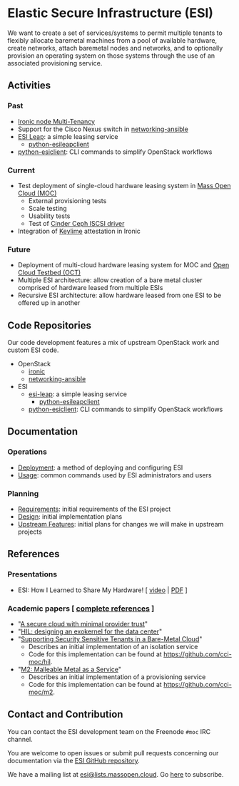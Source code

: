 # Elastic Secure Infrastructure (ESI)

We want to create a set of services/systems to permit multiple tenants to flexibly allocate baremetal machines from a pool of available hardware, create networks, attach baremetal nodes and networks, and to optionally provision an operating system on those systems through the use of an associated provisioning service.

## Activities

### Past

- [Ironic node Multi-Tenancy](https://docs.openstack.org/ironic/latest/admin/node-multitenancy.html)
- Support for the Cisco Nexus switch in [networking-ansible](https://opendev.org/x/networking-ansible)
- [ESI Leap](https://github.com/cci-moc/esi-leap): a simple leasing service
    - [python-esileapclient](https://github.com/cci-moc/python-esileapclient)
- [python-esiclient](https://github.com/CCI-MOC/python-esiclient): CLI commands to simplify OpenStack workflows

### Current

- Test deployment of single-cloud hardware leasing system in [Mass Open Cloud (MOC)](https://massopen.cloud/)
    - External provisioning tests
    - Scale testing
    - Usability tests
    - Test of [Cinder Ceph ISCSI driver](https://review.opendev.org/#/c/662829/)
- Integration of [Keylime](https://keylime.dev/) attestation in Ironic

### Future

- Deployment of multi-cloud hardware leasing system for MOC and [Open Cloud Testbed (OCT)](https://massopen.cloud/open-cloud-testbed-developing-a-testbed-for-the-research-community-exploring-next-generation-cloud-platforms/)
- Multiple ESI architecture: allow creation of a bare metal cluster comprised of hardware leased from multiple ESIs
- Recursive ESI architecture: allow hardware leased from one ESI to be offered up in another

## Code Repositories

Our code development features a mix of upstream OpenStack work and custom ESI code.

- OpenStack
    - [ironic](https://github.com/openstack/ironic)
    - [networking-ansible](https://opendev.org/x/networking-ansible)
- ESI
    - [esi-leap](https://github.com/cci-moc/esi-leap): a simple leasing service
        - [python-esileapclient](https://github.com/cci-moc/python-esileapclient)
    - [python-esiclient](https://github.com/CCI-MOC/python-esiclient): CLI commands to simplify OpenStack workflows

## Documentation

### Operations

- [Deployment][deployment]: a method of deploying and configuring ESI
- [Usage][usage]: common commands used by ESI administrators and users

### Planning

- [Requirements][reqs]: initial requirements of the ESI project
- [Design][design]: initial implementation  plans
- [Upstream Features][upstream]: initial plans for changes we will make in upstream projects

[design]: docs/esi-design.md
[reqs]: docs/esi-requirements.md
[upstream]: docs/upstream-features.md
[deployment]: docs/deployment.md
[usage]: docs/usage.md

## References

### Presentations

- ESI: How I Learned to Share My Hardware! [ [video](https://www.youtube.com/watch?v=o5g85SrPEWI) | [PDF](https://research.redhat.com/esi_ironic-presentation/) ]

### Academic papers [ [complete references](references.bib) ]

- "[A secure cloud with minimal provider trust][0]"
- "[HIL: designing an exokernel for the data center][1]"
- "[Supporting Security Sensitive Tenants in a Bare-Metal Cloud][2]"
    - Describes an initial implementation of an isolation service
    - Code for this implementation can be found at <https://github.com/cci-moc/hil>.
- "[M2: Malleable Metal as a Service][3]"
    - Describes an initial implementation of a provisioning service
    - Code for this implementation can be found at <https://github.com/cci-moc/m2>.

[0]: https://www.usenix.org/conference/hotcloud18/presentation/mosayyebzadeh
[1]: https://open.bu.edu/handle/2144/19198
[2]: https://www.usenix.org/conference/atc19/presentation/mosayyebzadeh
[3]: https://ieeexplore.ieee.org/abstract/document/8360313

## Contact and Contribution

You can contact the ESI development team on the Freenode `#moc` IRC channel.

You are welcome to open issues or submit pull requests concerning our documentation via the [ESI GitHub repository][gh].

We have a mailing list at esi@lists.massopen.cloud. Go [here](https://mail.massopen.cloud/mailman/listinfo/esi) to subscribe.

[gh]: https://github.com/CCI-MOC/esi
